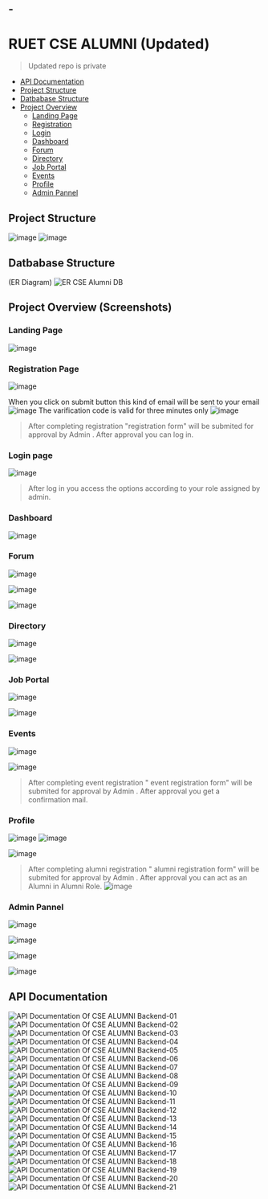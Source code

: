 ## -
#  RUET CSE ALUMNI (Updated)
> Updated repo is private
- [API Documentation](#api-documentation)
- [Project Structure](#project-structure)
- [Datbabase Structure](#datbabase-structure)
- [Project Overview](#-project-overview-screenshots)
     - [Landing Page](#landing-page)
     - [Registration](#registration-page)
     - [Login](#login-page)
     - [Dashboard](#dashboard)
     - [Forum](#forum)
     - [Directory](#directory)
     - [Job Portal](#job-portal)
     - [Events](#events)
     - [Profile](#profile)
     - [Admin Pannel](#-admin-pannel)
     
## Project Structure


![image](https://user-images.githubusercontent.com/54554725/205442989-22c90639-a5a8-427d-bbee-0f57da13236f.png)
![image](https://user-images.githubusercontent.com/54554725/205443019-e67a2476-6764-4d80-86bb-89055931867f.png)

## Datbabase Structure 
(ER Diagram)
![ER CSE Alumni DB](https://user-images.githubusercontent.com/54554725/236204128-c305fbd5-5873-4aaf-9c48-a172dc55f167.png)

## Project Overview (Screenshots)
### Landing Page
![image](https://user-images.githubusercontent.com/54554725/236204807-42d08776-0dbe-493d-a4e3-1d7ab0ae6c16.png)

### Registration Page
![image](https://user-images.githubusercontent.com/54554725/236204909-8616b4f7-d58f-4119-a2c9-2537fb809cbd.png)

 When you click on submit button this kind of email will be sent to your email
![image](https://user-images.githubusercontent.com/54554725/236205645-bb3d0a31-6c6f-469c-906a-0b05a11b3a81.png)
The varification code is valid for three minutes only
![image](https://user-images.githubusercontent.com/54554725/236206292-e3c8f463-7be9-47f8-b42e-8054d1891c3d.png)

> After completing registration "registration form" will be submited for approval by Admin  . After approval you can log in.

### Login page 
![image](https://user-images.githubusercontent.com/54554725/236206650-0fa3f88c-bc6c-49a3-b2a0-75dacb828ac5.png)

> After log in you access the options according to your role assigned by admin.
### Dashboard
![image](https://user-images.githubusercontent.com/54554725/236207163-7813b5e7-1c57-4ddd-a190-b9fd3702d5c1.png)

### Forum
![image](https://user-images.githubusercontent.com/54554725/236207344-dd409dfc-e8d5-4225-9365-bb8397a1afa1.png)

![image](https://user-images.githubusercontent.com/54554725/236207535-f39a9087-9259-466c-ba9c-edc0e5b29b38.png)

![image](https://user-images.githubusercontent.com/54554725/236207595-2441d470-fd23-47c7-974d-2bc3bf9a0efe.png)

### Directory
![image](https://user-images.githubusercontent.com/54554725/236207703-77084c96-4d58-4b8e-9a5e-53cf76a50359.png)

![image](https://user-images.githubusercontent.com/54554725/236207781-dcf7cf1d-26f5-40e7-a19d-d472a853fe0b.png)

### Job Portal 
![image](https://user-images.githubusercontent.com/54554725/236207958-c29dcdd4-14c6-4969-ae04-1fb46a06ba99.png)

![image](https://user-images.githubusercontent.com/54554725/236208055-a0be5cef-a2c2-4713-9372-80ad3eac69b4.png)

### Events

![image](https://user-images.githubusercontent.com/54554725/236208165-4a351e4e-e13c-40f2-8136-8450486c4291.png)

![image](https://user-images.githubusercontent.com/54554725/236208242-9a901bc7-f979-4c18-8fcc-5d3a073a03ce.png)

> After completing event registration " event registration form" will be submited for approval by Admin  . After approval you get a confirmation mail.

### Profile
![image](https://user-images.githubusercontent.com/54554725/236208607-d9461f0f-cd8c-4878-9189-d51b36ec7096.png)
![image](https://user-images.githubusercontent.com/54554725/236208670-2f41a339-3bbe-4364-ac11-ac49ff26c592.png)

![image](https://user-images.githubusercontent.com/54554725/236208736-26966e70-57aa-45fa-be28-da353b280cb6.png)
> After completing alumni registration " alumni registration form" will be submited for approval by Admin  . After approval you can act as an Alumni in Alumni Role.
![image](https://user-images.githubusercontent.com/54554725/236208949-3ddd091e-6275-47f3-9002-5d83fd6ce298.png)


### Admin Pannel
![image](https://user-images.githubusercontent.com/54554725/236209111-988ab2e3-541c-4a97-96b6-bfb409775619.png)

![image](https://user-images.githubusercontent.com/54554725/236209156-7ae51b2e-4c94-425a-9ce0-08e80a15792a.png)

![image](https://user-images.githubusercontent.com/54554725/236209211-61fa2755-df60-4b4a-8513-0177e2ae456e.png)

![image](https://user-images.githubusercontent.com/54554725/236209282-30e34a63-1cff-493c-bad6-8e5d218b1a9c.png)

## API Documentation

![API Documentation Of CSE ALUMNI Backend-01](https://user-images.githubusercontent.com/54554725/236212802-1738f07d-3bdc-4bc2-8c08-314d861cca86.png)![API Documentation Of CSE ALUMNI Backend-02](https://user-images.githubusercontent.com/54554725/236212848-1f863801-7f52-42ba-9028-ef61f723ea51.png)![API Documentation Of CSE ALUMNI Backend-03](https://user-images.githubusercontent.com/54554725/236212932-d1354db4-49a4-4023-a7ab-87331d6bffa6.png)![API Documentation Of CSE ALUMNI Backend-04](https://user-images.githubusercontent.com/54554725/236212983-564f2839-f57f-4a21-967e-52be83cb102c.png)![API Documentation Of CSE ALUMNI Backend-05](https://user-images.githubusercontent.com/54554725/236213029-f84d80a3-49f6-4c7c-9d14-557fb8e1eb8a.png)![API Documentation Of CSE ALUMNI Backend-06](https://user-images.githubusercontent.com/54554725/236213087-bd019d8f-99be-4125-979e-6d73ac7a088e.png)![API Documentation Of CSE ALUMNI Backend-07](https://user-images.githubusercontent.com/54554725/236213123-b19333e4-8e41-4105-a117-9bb24d7cf90f.png)![API Documentation Of CSE ALUMNI Backend-08](https://user-images.githubusercontent.com/54554725/236213159-e7255fb0-2ea2-4625-8211-0b0b551baf86.png)![API Documentation Of CSE ALUMNI Backend-09](https://user-images.githubusercontent.com/54554725/236213229-9f4afdfe-ab5c-44ba-9636-1402b81340e1.png)![API Documentation Of CSE ALUMNI Backend-10](https://user-images.githubusercontent.com/54554725/236213271-dd429660-d7ed-4743-acc8-e8e6c40210c8.png)![API Documentation Of CSE ALUMNI Backend-11](https://user-images.githubusercontent.com/54554725/236213313-2c1f5c00-0e9e-485b-949b-c48ca3e8e50c.png)![API Documentation Of CSE ALUMNI Backend-12](https://user-images.githubusercontent.com/54554725/236213361-11b76fff-092c-4b49-88bc-411367e2e77e.png)![API Documentation Of CSE ALUMNI Backend-13](https://user-images.githubusercontent.com/54554725/236213397-4a306019-12e9-4f42-ae92-b8eefa6c8c0a.png)![API Documentation Of CSE ALUMNI Backend-14](https://user-images.githubusercontent.com/54554725/236213496-48f006c2-37d4-4b0c-9504-ce6b28174715.png)![API Documentation Of CSE ALUMNI Backend-15](https://user-images.githubusercontent.com/54554725/236213532-6b86ba60-51cd-4d32-8d4f-dba403b0f532.png)![API Documentation Of CSE ALUMNI Backend-16](https://user-images.githubusercontent.com/54554725/236213580-77d50fbc-c68e-4aa6-9b4b-130ee60e7387.png)![API Documentation Of CSE ALUMNI Backend-17](https://user-images.githubusercontent.com/54554725/236213608-d7c0f222-7f0c-42c7-8c18-a16064323711.png)![API Documentation Of CSE ALUMNI Backend-18](https://user-images.githubusercontent.com/54554725/236213651-b3728765-9a5f-4cdb-9a56-d12110789e0a.png)![API Documentation Of CSE ALUMNI Backend-19](https://user-images.githubusercontent.com/54554725/236213695-043fe786-3607-4b93-8f65-96ee255ba842.png)![API Documentation Of CSE ALUMNI Backend-20](https://user-images.githubusercontent.com/54554725/236213716-21a2c24a-7ec8-47ae-b40c-56031b0ec658.png)![API Documentation Of CSE ALUMNI Backend-21](https://user-images.githubusercontent.com/54554725/236213751-25b40d42-ca7c-43d8-a16f-e34066c4f1ea.png)




